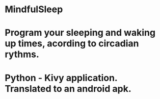 # MindfulSleep
# Program your sleeping and waking up times, acording to circadian rythms.

# Python - Kivy application. Translated to an android apk.
